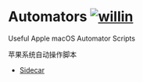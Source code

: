 # Automators [![willin](https://img.shields.io/github/followers/willin.svg?label=Followers)](https://github.com/willin)

Useful Apple macOS Automator Scripts

苹果系统自动操作脚本

- [Sidecar](./sidecar)
